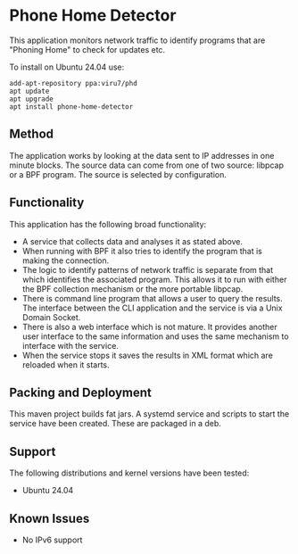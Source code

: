 # Phone Home Detector
This application monitors network traffic to identify programs that are "Phoning Home" to check for updates etc.

To install on Ubuntu 24.04 use:
```
add-apt-repository ppa:viru7/phd
apt update
apt upgrade
apt install phone-home-detector
```

## Method
The application works by looking at the data sent to IP addresses in one minute blocks.
The source data can come from one of two source: libpcap or a BPF program.
The source is selected by configuration.

## Functionality
This application has the following broad functionality:
* A service that collects data and analyses it as stated above.
* When running with BPF it also tries to identify the program that is making the connection.
* The logic to identify patterns of network traffic is separate from that which identifies the associated program.
This allows it to run with either the BPF collection mechanism or the more portable libpcap.
* There is command line program that allows a user to query the results.
The interface between the CLI application and the service is via a Unix Domain Socket.
* There is also a web interface which is not mature.
It provides another user interface to the same information and uses the same mechanism to interface with the service.
* When the service stops it saves the results in XML format which are reloaded when it starts.

## Packing and Deployment
This maven project builds fat jars.
A systemd service and scripts to start the service have been created.
These are packaged in a deb.  
 
## Support
The following distributions and kernel versions have been tested:
* Ubuntu 24.04

## Known Issues
* No IPv6 support